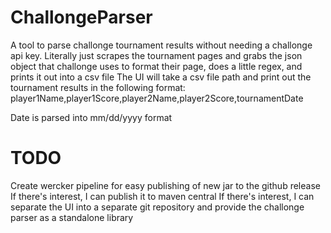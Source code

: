 ChallongeParser
=======

A tool to parse challonge tournament results without needing a challonge api key.
Literally just scrapes the tournament pages and grabs the json object that challonge uses to format their page, does a little regex, and prints it out into a csv file
The UI will take a csv file path and print out the tournament results in the following format:
player1Name,player1Score,player2Name,player2Score,tournamentDate

Date is parsed into mm/dd/yyyy format

TODO
=======
Create wercker pipeline for easy publishing of new jar to the github release
If there's interest, I can publish it to maven central
If there's interest, I can separate the UI into a separate git repository and provide the challonge parser as a standalone library
